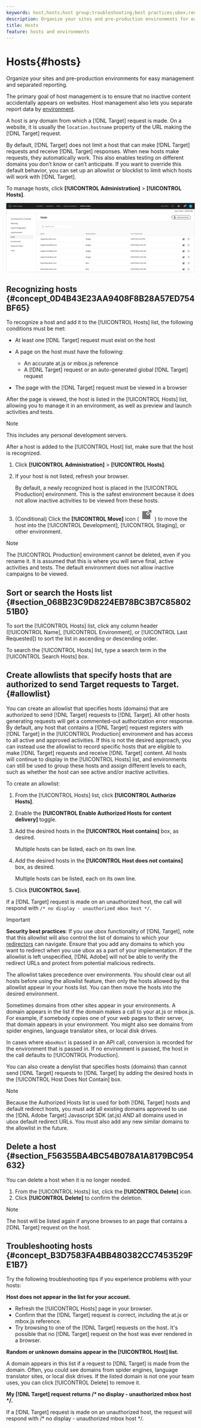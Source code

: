 ```yaml
---
keywords: host;hosts;host group;troubleshooting;best practices;ubox;redirects;redirect;whitelist;allowlist;blacklist;blocklist
description: Organize your sites and pre-production environments for easy management and separated reporting in Adobe Target.
title: Hosts
feature: hosts and environments
---
```


# Hosts{#hosts}

Organize your sites and pre-production environments for easy management and separated reporting.

The primary goal of host management is to ensure that no inactive content accidentally appears on websites. Host management also lets you separate report data by [environment](/help/administrating-target/environments.md).

A host is any domain from which a [!DNL Target] request is made. On a website, it is usually the `location.hostname` property of the URL making the [!DNL Target] request.

By default, [!DNL Target] does not limit a host that can make [!DNL Target] requests and receive [!DNL Target] responses. When new hosts make requests, they automatically work. This also enables testing on different domains you don’t know or can’t anticipate. If you want to override this default behavior, you can set up an allowlist or blocklist to limit which hosts will work with [!DNL Target].

To manage hosts, click **[!UICONTROL Administration]** > **[!UICONTROL Hosts]**.

![](assets/hosts_list.png)

## Recognizing hosts {#concept_0D4B43E23AA9408F8B28A57ED754BF65}

To recognize a host and add it to the [!UICONTROL Hosts] list, the following conditions must be met:

* At least one [!DNL Target] request must exist on the host 
* A page on the host must have the following:

    * An accurate at.js or mbox.js reference 
    * A [!DNL Target] request or an auto-generated global [!DNL Target] request

* The page with the [!DNL Target] request must be viewed in a browser

After the page is viewed, the host is listed in the [!UICONTROL Hosts] list, allowing you to manage it in an environment, as well as preview and launch activities and tests.

>[!NOTE]
>
>This includes any personal development servers.

After a host is added to the [!UICONTROL Host] list, make sure that the host is recognized.

1. Click **[!UICONTROL Administration]** > **[!UICONTROL Hosts]**. 
1. If your host is not listed, refresh your browser.

   By default, a newly recognized host is placed in the [!UICONTROL Production] environment. This is the safest environment because it does not allow inactive activities to be viewed from these hosts.

1. (Conditional) Click the **[!UICONTROL Move]** icon ( ![move icon](/help/administrating-target/assets/icon-move.png) ) to move the host into the [!UICONTROL Development], [!UICONTROL Staging], or other environment.

>[!NOTE]
>
>The [!UICONTROL Production] environment cannot be deleted, even if you rename it. It is assumed that this is where you will serve final, active activities and tests. The default environment does not allow inactive campaigns to be viewed.

## Sort or search the Hosts list {#section_068B23C9D8224EB78BC3B7C8580251B0}

To sort the [!UICONTROL Hosts] list, click any column header ([!UICONTROL Name], [!UICONTROL Environment], or [!UICONTROL Last Requested]) to sort the list in ascending or descending order.

To search the [!UICONTROL Hosts] list, type a search term in the [!UICONTROL Search Hosts] box.

## Create allowlists that specify hosts that are authorized to send Target requests to Target. {#allowlist}

You can create an allowlist that specifies hosts (domains) that are authorized to send [!DNL Target] requests to [!DNL Target]. All other hosts generating requests will get a commented-out authorization error response. By default, any host that contains a [!DNL Target] request registers with [!DNL Target] in the [!UICONTROL Production] environment and has access to all active and approved activities. If this is not the desired approach, you can instead use the allowlist to record specific hosts that are eligible to make [!DNL Target] requests and receive [!DNL Target] content. All hosts will continue to display in the [!UICONTROL Hosts] list, and environments can still be used to group these hosts and assign different levels to each, such as whether the host can see active and/or inactive activities.

To create an allowlist:

1. From the [!UICONTROL Hosts] list, click **[!UICONTROL Authorize Hosts]**. 
1. Enable the **[!UICONTROL Enable Authorized Hosts for content delivery]** toggle. 
1. Add the desired hosts in the **[!UICONTROL Host contains]** box, as desired.

   Multiple hosts can be listed, each on its own line.

1. Add the desired hosts in the **[!UICONTROL Host does not contains]** box, as desired.

   Multiple hosts can be listed, each on its own line.

1. Click **[!UICONTROL Save]**.

If a [!DNL Target] request is made on an unauthorized host, the call will respond with `/* no display - unauthorized mbox host */`.

>[!IMPORTANT]
>
>**Security best practices**: If you use ubox functionality of [!DNL Target], note that this allowlist will also control the list of domains to which your [redirectors](/help/c-implementing-target/c-non-javascript-based-implementation/working-with-redirectors.md) can navigate. Ensure that you add any domains to which you want to redirect when you use ubox as a part of your implementation. If the allowlist is left unspecified, [!DNL Adobe] will not be able to verify the redirect URLs and protect from potential malicious redirects.
>
>The allowlist takes precedence over environments. You should clear out all hosts before using the allowlist feature, then only the hosts allowed by the allowlist appear in your hosts list. You can then move the hosts into the desired environment.

Sometimes domains from other sites appear in your environments. A domain appears in the list if the domain makes a call to your at.js or mbox.js. For example, if somebody copies one of your web pages to their server, that domain appears in your environment. You might also see domains from spider engines, language translator sites, or local disk drives.

In cases where `mboxHost` is passed in an API call, conversion is recorded for the environment that is passed in. If no environment is passed, the host in the call defaults to [!UICONTROL Production].

You can also create a denylist that specifies hosts (domains) than cannot send [!DNL Target] requests to [!DNL Target] by adding the desired hosts in the [!UICONTROL Host Does Not Contain] box.

>[!NOTE]
>
>Because the Authorized Hosts list is used for both [!DNL Target] hosts and default redirect hosts, you must add all existing domains approved to use the [!DNL Adobe Target] Javascript SDK (at.js) *AND* all domains used in ubox default redirect URLs. You must also add any new similar domains to the allowlist in the future.

## Delete a host {#section_F56355BA4BC54B078A1A8179BC954632}

You can delete a host when it is no longer needed.

1. From the [!UICONTROL Hosts] list, click the **[!UICONTROL Delete]** icon. 
1. Click **[!UICONTROL Delete]** to confirm the deletion.

>[!NOTE]
>
>The host will be listed again if anyone browses to an page that contains a [!DNL Target] request on the host.

## Troubleshooting hosts {#concept_B3D7583FA4BB480382CC7453529FE1B7}

Try the following troubleshooting tips if you experience problems with your hosts:

**Host does not appear in the list for your account.**

* Refresh the [!UICONTROL Hosts] page in your browser. 
* Confirm that the [!DNL Target] request is correct, including the at.js or mbox.js reference. 
* Try browsing to one of the [!DNL Target] requests on the host. It's possible that no [!DNL Target] request on the host was ever rendered in a browser.

**Random or unknown domains appear in the [!UICONTROL Host] list.**

A domain appears in this list if a request to [!DNL Target] is made from the domain. Often, you could see domains from spider engines, language translator sites, or local disk drives. If the listed domain is not one your team uses, you can click [!UICONTROL Delete] to remove it.

**My [!DNL Target] request returns /&#42; no display - unauthorized mbox host &#42;/.**

If a [!DNL Target] request is made on an unauthorized host, the request will respond with /&#42; no display - unauthorized mbox host &#42;/.
